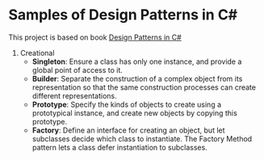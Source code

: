 # Samples of Design Patterns in C#
This project is based on book [Design Patterns in C#](https://www.amazon.com/Design-Patterns-Hands-Real-World-Examples/dp/1484236394)

1. Creational
    * **Singleton**: Ensure a class has only one instance, and provide a global point of access to it.
    * **Builder**:  Separate the construction of a complex object from its representation so that the same construction processes can create different representations.
    * **Prototype**: Specify the kinds of objects to create using a prototypical instance, and create new objects by copying this prototype.
    * **Factory**: Define an interface for creating an object, but let subclasses decide which class to instantiate. The Factory Method pattern lets a class defer instantiation to subclasses.